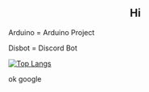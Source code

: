 <h2 align="center">Hi</h2>
Arduino = Arduino Project

Disbot = Discord Bot

[![Top Langs](https://github-readme-stats.vercel.app/api/top-langs/?username=anuraghazra&hide_progress=true)](https://github.com/anuraghazra/github-readme-stats)

ok google
